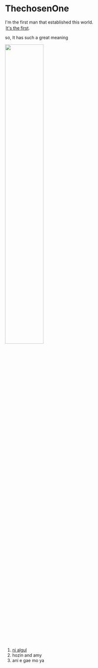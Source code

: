 # ThechosenOne

<!doctype html>
<html>
 <title> It's the begining </title>
 <meta charset="utf-8">
 <head> I'm the first man that established this world. </head>
 <body><p style="margin:2px"><u>It's the first</u>.</p> <p> so, It has such a great meaning </p>
 <img src="c:/web/flor-flower-garden-736230.jpg" width="50%">
 <ol>
  <li> <a href="1.html"> ni algul </a> </li>
  <li> hozin and amy </li>
  <li> ani e gae mo ya </li>
 </ol>
 </body>
</html>
